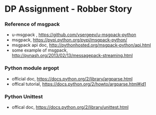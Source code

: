 # DP Assignment - Robber Story

### Reference of msgpack
* u-msgpack , https://github.com/vsergeev/u-msgpack-python
* msgpack, https://pypi.python.org/pypi/msgpack-python/
* msgpack api doc, http://pythonhosted.org/msgpack-python/api.html
* some example of msgpack, http://pynash.org/2013/02/13/messagepack-streaming.html

### Python module argopt
* official doc, https://docs.python.org/2/library/argparse.html
* offical tutorial, https://docs.python.org/2/howto/argparse.html#id1

### Python Unittest
* offical doc, https://docs.python.org/2/library/unittest.html
